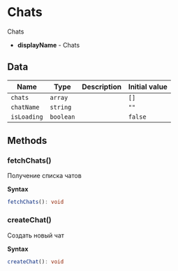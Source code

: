 # Chats

Chats

- **displayName** - Chats

## Data

| Name        | Type      | Description | Initial value |
| ----------- | --------- | ----------- | ------------- |
| `chats`     | `array`   |             | `[]`          |
| `chatName`  | `string`  |             | `""`          |
| `isLoading` | `boolean` |             | `false`       |

## Methods

### fetchChats()

Получение списка чатов

**Syntax**

```typescript
fetchChats(): void
```

### createChat()

Создать новый чат

**Syntax**

```typescript
createChat(): void
```

